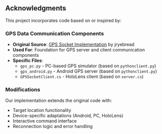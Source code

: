 ## Acknowledgments

This project incorporates code based on or inspired by:

### GPS Data Communication Components
- **Original Source**: [GPS Socket Implementation](https://gist.github.com/jryebread/2bdf148313f40781f1f36d38ada85d47) by jryebread
- **Used For**: Foundation for GPS server and client communication components
- **Specific Files**:
  - `gps_pc.py` - PC-based GPS simulator (based on `pythonclient.py`)
  - `gps_android.py` - Android GPS server (based on `pythonclient.py`) 
  - `GPSSocketClient.cs` - HoloLens client (based on `server.cs`)

### Modifications
Our implementation extends the original code with:
- Target location functionality
- Device-specific adaptations (Android, PC, HoloLens)
- Interactive command interface
- Reconnection logic and error handling
